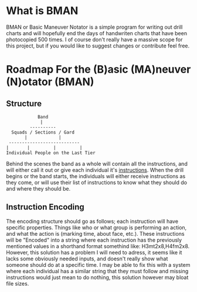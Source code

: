 # What is BMAN
BMAN or Basic Maneuver Notator is a simple program for writing out drill charts and will hopefully end the days of handwriten charts that have been photocopied 500 times. I of course don't really have a massive scope for this project, but if you would like to suggest changes or contribute feel free.
# Roadmap For the (B)asic (MA)neuver (N)otator (BMAN)

## Structure
```
            Band
             |
         ----------
  Squads / Sections / Gard
       |            |
 ---------------------------
|       |         |         |
Individual People on the Last Tier
```
Behind the scenes the band as a whole will contain all the instructions, and will either call it out or give each individual it's [instructions](#instruction-encoding). When the drill begins or the band starts, the individuals will either receive instructions as they come, or will use their list of instructions to know what they should do and where they should be.


## Instruction Encoding
The encoding structure should go as follows; each instruction will have specific properties. Things like who or what group is performing an action, and what the action is (marking time, about face, etc.). These instructions will be "Encoded" into a string where each instruction has the previously mentioned values in a shorthand format somethind like: H3mt2x8,H4fm2x8. However, this solution has a problem I will need to adress, it seems like it lacks some obviously needed inputs, and doesn't really show what someone should do at a specific time. I may be able to fix this with a system where each individual has a similar string that they must follow and missing instructions would just mean to do nothing, this solution however may bloat file sizes.
